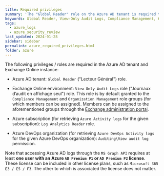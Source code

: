 ```yaml
---
title: Required privileges
summary: 'The "Global Reader" role on the Azure AD tenant is required to access the Azure AD sign-ins and audit logs.\n\nThe "View-Only Audit Logs" role in Exchange Online is required to access the Office 365 Unified and Mailbox Audit Logs.\n\nThe "Log Analytics Reader" role on the Azure subscription is required to access the Azure Activity logs.\n\nThe "Auditing\View audit log" permission is required in the Azure DevOps organization to access the Azure DevOps Activity logs.'
keywords: Global Reader, View-Only Audit Logs, Compliance Management, Organization Management, Log Analytics Reader, View audit log
tags:
  - azure_logs
  - azure_security_review
last_updated: 2024-01-28
sidebar: sidebar
permalink: azure_required_privileges.html
folder: azure
---
```


The following privileges / roles are required in the Azure AD tenant and
Exchange Online instance:

  - Azure AD tenant: `Global Reader` ("Lecteur Général") role.

  - Exchange Online environment: `View-Only Audit Logs` role
    ("Journaux d’audit en affichage seul") role. This role is by default
    granted to the `Compliance Management` and `Organization Management` role
    groups (for which members can be assigned). Members can be assigned to the
    aforementioned groups through the
    [Exchange administration portal](https://admin.exchange.microsoft.com/).

  - Azure subscription (for retrieving `Azure Activity logs` for the given
    subscription): `Log Analytics Reader` role.

  - Azure DevOps organization (for retrieving `Azure DevOps Activity logs` for
    the given Azure DevOps organization): `Auditing\View audit log` permission.

Note that accessing Azure AD logs through the `MS Graph API` requires at least
**one user with an Azure `AD Premium P1` or `AD Premium P2` license**. These
license can be included in other license plans, such as
`Microsoft 365 E3 / E5 / F3`. The other to which is associated the license does
not matter.
